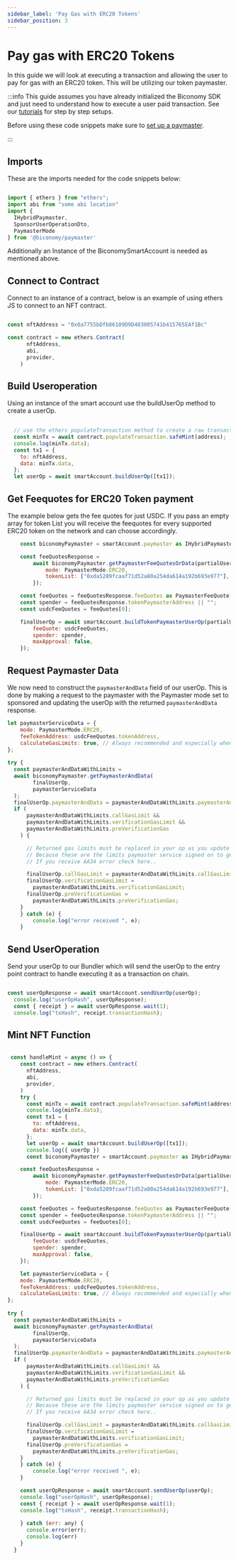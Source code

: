 ```yaml
---
sidebar_label: 'Pay Gas with ERC20 Tokens'
sidebar_position: 3
---
```


# Pay gas with ERC20 Tokens

In this guide we will look at executing a transaction and allowing the user to pay for gas with an ERC20 token. This will be utilizing our token paymaster.

:::info
This guide assumes you have already initialized the Biconomy SDK and just need to understand how to execute a user paid transaction. See our [tutorials](/category/tutorials) for step by step setups. 

Before using these code snippets make sure to [set up a paymaster](/dashboard/paymaster).

:::


## Imports

These are the imports needed for the code snippets below: 

```javascript

import { ethers } from "ethers";
import abi from "some abi location"
import { 
  IHybridPaymaster, 
  SponsorUserOperationDto,
  PaymasterMode
} from '@biconomy/paymaster'

```

Additionally an Instance of the BiconomySmartAccount is needed as mentioned above.

## Connect to Contract

Connect to an instance of a contract, below is an example of using ethers JS to connect to an NFT contract.

```javascript

const nftAddress = "0x0a7755bDfb86109D9D403005741b415765EAf1Bc"

const contract = new ethers.Contract(
      nftAddress,
      abi,
      provider,
    )

```

## Build Useroperation

Using an instance of the smart account use the buildUserOp method to create a userOp. 

```javascript
  
  // use the ethers populateTransaction method to create a raw transaction
  const minTx = await contract.populateTransaction.safeMint(address);
  console.log(minTx.data);
  const tx1 = {
    to: nftAddress,
    data: minTx.data,
  };
  let userOp = await smartAccount.buildUserOp([tx1]);

```

## Get Feequotes for ERC20 Token payment 

The example below gets the fee quotes for just USDC. If you pass an empty array for token List you will receive the feequotes for every supported ERC20 token on the network and can choose accordingly. 

```javascript
    const biconomyPaymaster = smartAccount.paymaster as IHybridPaymaster<SponsorUserOperationDto>;

    const feeQuotesResponse =
        await biconomyPaymaster.getPaymasterFeeQuotesOrData(partialUserOp, {
            mode: PaymasterMode.ERC20,
            tokenList: ["0xda5289fcaaf71d52a80a254da614a192b693e977"],
        });

    const feeQuotes = feeQuotesResponse.feeQuotes as PaymasterFeeQuote[];
    const spender = feeQuotesResponse.tokenPaymasterAddress || "";
    const usdcFeeQuotes = feeQuotes[0];

    finalUserOp = await smartAccount.buildTokenPaymasterUserOp(partialUserOp, {
        feeQuote: usdcFeeQuotes,
        spender: spender,
        maxApproval: false,
    });

```

## Request Paymaster Data

We now need to construct the `paymasterAndData` field of our userOp. This is done by making a request to the paymaster with the Paymaster mode set to sponsored and updating the userOp with the returned `paymasterAndData` response. 

```javascript
let paymasterServiceData = {
    mode: PaymasterMode.ERC20,
    feeTokenAddress: usdcFeeQuotes.tokenAddress,
    calculateGasLimits: true, // Always recommended and especially when using token paymaster
};
  
try {
  const paymasterAndDataWithLimits =
  await biconomyPaymaster.getPaymasterAndData(
        finalUserOp,
        paymasterServiceData
  );
  finalUserOp.paymasterAndData = paymasterAndDataWithLimits.paymasterAndData;
  if (
      paymasterAndDataWithLimits.callGasLimit &&
      paymasterAndDataWithLimits.verificationGasLimit &&
      paymasterAndDataWithLimits.preVerificationGas
    ) {

      // Returned gas limits must be replaced in your op as you update paymasterAndData.
      // Because these are the limits paymaster service signed on to generate paymasterAndData
      // If you receive AA34 error check here..   

      finalUserOp.callGasLimit = paymasterAndDataWithLimits.callGasLimit;
      finalUserOp.verificationGasLimit =
        paymasterAndDataWithLimits.verificationGasLimit;
      finalUserOp.preVerificationGas =
        paymasterAndDataWithLimits.preVerificationGas;
    }
    } catch (e) {
        console.log("error received ", e);
    }

```

## Send UserOperation

Send your userOp to our Bundler which will send the userOp to the entry point contract to handle executing it as a transaction on chain. 

```javascript

const userOpResponse = await smartAccount.sendUserOp(userOp);
  console.log("userOpHash", userOpResponse);
  const { receipt } = await userOpResponse.wait(1);
  console.log("txHash", receipt.transactionHash);

```

## Mint NFT Function

```javascript

 const handleMint = async () => {
    const contract = new ethers.Contract(
      nftAddress,
      abi,
      provider,
    )
    try {
      const minTx = await contract.populateTransaction.safeMint(address);
      console.log(minTx.data);
      const tx1 = {
        to: nftAddress,
        data: minTx.data,
      };
      let userOp = await smartAccount.buildUserOp([tx1]);
      console.log({ userOp })
      const biconomyPaymaster = smartAccount.paymaster as IHybridPaymaster<SponsorUserOperationDto>;

    const feeQuotesResponse =
        await biconomyPaymaster.getPaymasterFeeQuotesOrData(partialUserOp, {
            mode: PaymasterMode.ERC20,
            tokenList: ["0xda5289fcaaf71d52a80a254da614a192b693e977"],
        });

    const feeQuotes = feeQuotesResponse.feeQuotes as PaymasterFeeQuote[];
    const spender = feeQuotesResponse.tokenPaymasterAddress || "";
    const usdcFeeQuotes = feeQuotes[0];

    finalUserOp = await smartAccount.buildTokenPaymasterUserOp(partialUserOp, {
        feeQuote: usdcFeeQuotes,
        spender: spender,
        maxApproval: false,
    });

    let paymasterServiceData = {
    mode: PaymasterMode.ERC20,
    feeTokenAddress: usdcFeeQuotes.tokenAddress,
    calculateGasLimits: true, // Always recommended and especially when using token paymaster
};
  
try {
  const paymasterAndDataWithLimits =
  await biconomyPaymaster.getPaymasterAndData(
        finalUserOp,
        paymasterServiceData
  );
  finalUserOp.paymasterAndData = paymasterAndDataWithLimits.paymasterAndData;
  if (
      paymasterAndDataWithLimits.callGasLimit &&
      paymasterAndDataWithLimits.verificationGasLimit &&
      paymasterAndDataWithLimits.preVerificationGas
    ) {

      // Returned gas limits must be replaced in your op as you update paymasterAndData.
      // Because these are the limits paymaster service signed on to generate paymasterAndData
      // If you receive AA34 error check here..   

      finalUserOp.callGasLimit = paymasterAndDataWithLimits.callGasLimit;
      finalUserOp.verificationGasLimit =
        paymasterAndDataWithLimits.verificationGasLimit;
      finalUserOp.preVerificationGas =
        paymasterAndDataWithLimits.preVerificationGas;
    }
    } catch (e) {
        console.log("error received ", e);
    }

    const userOpResponse = await smartAccount.sendUserOp(userOp);
    console.log("userOpHash", userOpResponse);
    const { receipt } = await userOpResponse.wait(1);
    console.log("txHash", receipt.transactionHash);
      
    } catch (err: any) {
      console.error(err);
      console.log(err)
    }
  }

```
